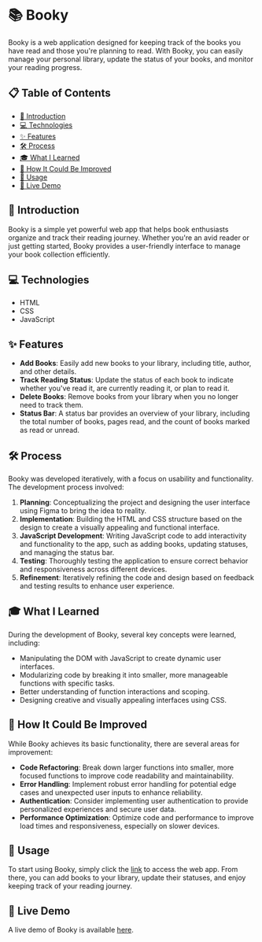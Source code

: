 # 📚 Booky

Booky is a web application designed for keeping track of the books you have read and those you're planning to read. With Booky, you can easily manage your personal library, update the status of your books, and monitor your reading progress.

## 📋 Table of Contents
- [👋 Introduction](#introduction)
- [💻 Technologies](#technologies)
- [✨ Features](#features)
- [🛠️ Process](#process)
- [🎓 What I Learned](#what-i-learned)
- [🚀 How It Could Be Improved](#how-it-could-be-improved)
- [📘 Usage](#usage)
- [🔗 Live Demo](#live-demo)

## 👋 Introduction
Booky is a simple yet powerful web app that helps book enthusiasts organize and track their reading journey. Whether you're an avid reader or just getting started, Booky provides a user-friendly interface to manage your book collection efficiently.

## 💻 Technologies
- HTML
- CSS
- JavaScript

## ✨ Features
- **Add Books**: Easily add new books to your library, including title, author, and other details.
- **Track Reading Status**: Update the status of each book to indicate whether you've read it, are currently reading it, or plan to read it.
- **Delete Books**: Remove books from your library when you no longer need to track them.
- **Status Bar**: A status bar provides an overview of your library, including the total number of books, pages read, and the count of books marked as read or unread.

## 🛠️ Process
Booky was developed iteratively, with a focus on usability and functionality. The development process involved:

1. **Planning**: Conceptualizing the project and designing the user interface using Figma to bring the idea to reality.
2. **Implementation**: Building the HTML and CSS structure based on the design to create a visually appealing and functional interface.
3. **JavaScript Development**: Writing JavaScript code to add interactivity and functionality to the app, such as adding books, updating statuses, and managing the status bar.
4. **Testing**: Thoroughly testing the application to ensure correct behavior and responsiveness across different devices.
5. **Refinement**: Iteratively refining the code and design based on feedback and testing results to enhance user experience.

## 🎓 What I Learned
During the development of Booky, several key concepts were learned, including:

- Manipulating the DOM with JavaScript to create dynamic user interfaces.
- Modularizing code by breaking it into smaller, more manageable functions with specific tasks.
- Better understanding of function interactions and scoping.
- Designing creative and visually appealing interfaces using CSS.

## 🚀 How It Could Be Improved
While Booky achieves its basic functionality, there are several areas for improvement:

- **Code Refactoring**: Break down larger functions into smaller, more focused functions to improve code readability and maintainability.
- **Error Handling**: Implement robust error handling for potential edge cases and unexpected user inputs to enhance reliability.
- **Authentication**: Consider implementing user authentication to provide personalized experiences and secure user data.
- **Performance Optimization**: Optimize code and performance to improve load times and responsiveness, especially on slower devices.

## 📘 Usage
To start using Booky, simply click the [link](https://gabrieldevjourney.github.io/booky/) to access the web app. From there, you can add books to your library, update their statuses, and enjoy keeping track of your reading journey.

## 🔗 Live Demo
A live demo of Booky is available [here](https://gabrieldevjourney.github.io/booky/).
